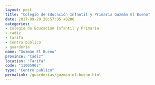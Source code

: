 ```yaml
---
layout: post
title: "Colegio de Educación Infantil y Primaria Guzmán El Bueno"
date: 2017-09-20 20:57:05 +0200
categories:
- Colegio de Educación Infantil y Primaria
- cadiz
- tarifa
- Centro público
- guarderia
name: "Guzmán El Bueno"
province: "Cádiz"
location: "Tarifa"
code: "11005962"
type: "Centro público"
permalink: /guarderias/guzman-el-bueno.html
---
```

